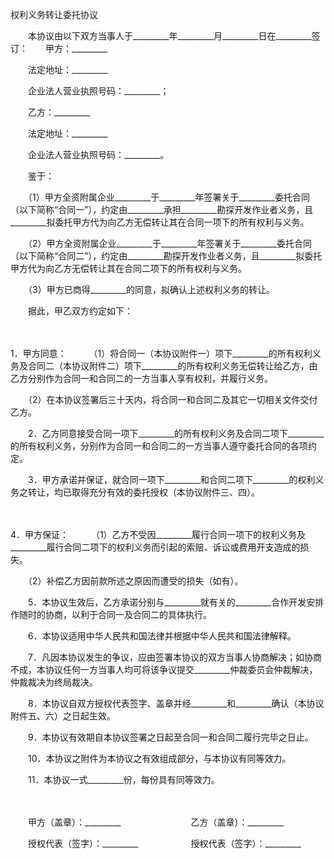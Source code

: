



权利义务转让委托协议



 

　　本协议由以下双方当事人于_________年_________月_________日在_________签订：　　甲方：_________

　　法定地址：_________

　　企业法人营业执照号码：_________；　　

　　乙方：_________

　　法定地址：_________

　　企业法人营业执照号码：_________。　　

　　鉴于：

　　（1）甲方全资附属企业_________于_________年签署关于_________委托合同（以下简称“合同一”），约定由_________承担_________勘探开发作业者义务，且_________拟委托甲方代为向乙方无偿转让其在合同一项下的所有权利与义务。

　　（2）甲方全资附属企业_________于_________年签署关于_________委托合同（以下简称“合同二”），约定由_________勘探开发作业者义务，且_________拟委托甲方代为向乙方无偿转让其在合同二项下的所有权利与义务。

　　（3）甲方已商得_________的同意，拟确认上述权利义务的转让。　　

　　据此，甲乙双方约定如下：

　　

1．甲方同意：
　　
（1）将合同一（本协议附件一）项下_________的所有权利义务及合同二（本协议附件二）项下_________的所有权利义务无偿转让给乙方，由乙方分别作为合同一和合同二的一方当事人享有权利，并履行义务。

　　（2）在本协议签署后三十天内，将合同一和合同二及其它一切相关文件交付乙方。　　

　　2．乙方同意接受合同一项下_________的所有权利义务及合同二项下_________的所有权利义务，分别作为合同一和合同二的一方当事人遵守委托合同的各项约定。　　

　　3．甲方承诺并保证，就合同一项下_________和合同二项下_________的权利义务之转让，均已取得充分有效的委托授权（本协议附件三、四）。

　　

4．甲方保证：
　　
（1）乙方不受因_________履行合同一项下的权利义务及_________履行合同二项下的权利义务而引起的索赔、诉讼或费用开支造成的损失。

　　（2）补偿乙方因前款所述之原因而遭受的损失（如有）。　　

　　5．本协议生效后，乙方承诺分别与_________就有关的_________合作开发安排作随时的协商，以利于合同一及合同二的具体执行。　　

　　6．本协议适用中华人民共和国法律并根据中华人民共和国法律解释。　　

　　7．凡因本协议发生的争议，应由签署本协议的双方当事人协商解决；如协商不成，本协议任何一方当事人均可将该争议提交_________仲裁委员会仲裁解决，仲裁裁决为终局裁决。　

　　8．本协议自双方授权代表签字、盖章并经_________和_________确认（本协议附件五、六）之日起生效。　　

　　9．本协议有效期自本协议签署之日起至合同一和合同二履行完毕之日止。　　

　　10．本协议之附件为本协议之有效组成部分，与本协议有同等效力。　　

　　11．本协议一式_________份，每份具有同等效力。　

　　　

　　甲方（盖章）：_________　　　　　　　　乙方（盖章）：_________　　

　　授权代表（签字）：_________　　　　　　授权代表（签字）：_________